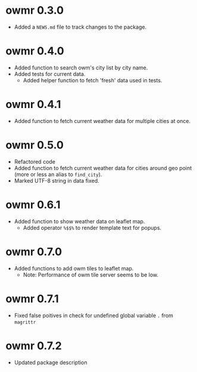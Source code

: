 # owmr 0.3.0

* Added a `NEWS.md` file to track changes to the package.

# owmr 0.4.0

* Added function to search owm's city list by city name.
* Added tests for current data.
   - Added helper function to fetch 'fresh' data used in tests.

# owmr 0.4.1

* Added function to fetch current weather data for multiple cities at once.

# owmr 0.5.0

* Refactored code
* Added function to fetch current weather data for cities around geo point (more or less an alias to `find_city`).
* Marked UTF-8 string in data fixed.

# owmr 0.6.1

* Added function to show weather data on leaflet map.
  - Added operator `%$$%` to render template text for popups. 

# owmr 0.7.0

* Added functions to add owm tiles to leaflet map.
  - Note: Performance of owm tile server seems to be low.

# owmr 0.7.1

* Fixed false poitives in check for undefined global variable `.` from `magrittr`

# owmr 0.7.2

* Updated package description
